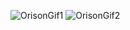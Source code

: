![OrisonGif1](https://github.com/alicelouise95/profile-assets/assets/130091399/a02dc944-7e7d-45c3-80ec-a8a1da51ebf7)
![OrisonGif2](https://github.com/alicelouise95/profile-assets/assets/130091399/19d67079-a93b-4f4b-bc83-f1233b5deedc)
